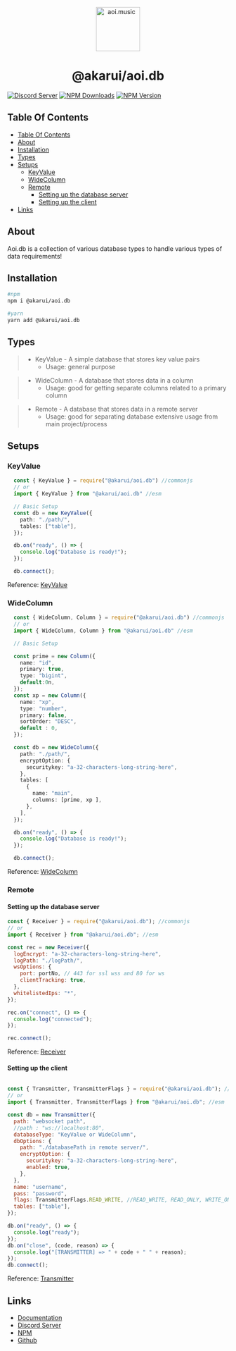 <p align="center">
  <a href="https://aoi.js.org">
    <img width="100" src="https://github.com/aoijs/website/blob/master/assets/images/aoidb.png?raw=true" alt="aoi.music">
  </a>
</p>

<h1 align="center">@akarui/aoi.db</h1>

[![Discord Server](https://img.shields.io/discord/773352845738115102?color=5865F2&logo=discord&logoColor=white)](https://discord.com/invite/HMUfMXDQsV)
[![NPM Downloads](https://img.shields.io/npm/dt/aoi.db.svg?maxAge=3600)](https://www.npmjs.com/package/aoi.db)
[![NPM Version](https://img.shields.io/npm/v/aoi.db.svg?maxAge=3600)](https://www.npmjs.com/package/aoi.db)

</div>

## Table Of Contents

- [Table Of Contents](#table-of-contents)
- [About](#about)
- [Installation](#installation)
- [Types](#types)
- [Setups](#setups)
  - [KeyValue](#keyvalue)
  - [WideColumn](#widecolumn)
  - [Remote](#remote)
    - [Setting up the database server](#setting-up-the-database-server)
    - [Setting up the client](#setting-up-the-client)
- [Links](#links)

## About
Aoi.db is a collection of various database types to handle various types of data requirements!

## Installation

```bash
#npm 
npm i @akarui/aoi.db

#yarn
yarn add @akarui/aoi.db
```

## Types

> * KeyValue - A simple database that stores key value pairs
>   * Usage:  general purpose 

>
> * WideColumn - A database that stores data in a column 
>   * Usage:  good for getting separate columns related to a primary column 
>

>
> * Remote - A database that stores data in a remote server
>   * Usage:  good for separating database extensive usage from main project/process
>

## Setups

### KeyValue

```ts
  const { KeyValue } = require("@akarui/aoi.db") //commonjs
  // or
  import { KeyValue } from "@akarui/aoi.db" //esm

  // Basic Setup
  const db = new KeyValue({
    path: "./path/",
    tables: ["table"],
  });

  db.on("ready", () => {
    console.log("Database is ready!");
  });

  db.connect();

```
Reference: [KeyValue](https://akaruidevelopment.github.io/aoi.db/classes/KeyValue.html)

### WideColumn

```ts
  const { WideColumn, Column } = require("@akarui/aoi.db") //commonjs
  // or
  import { WideColumn, Column } from "@akarui/aoi.db" //esm

  // Basic Setup

  const prime = new Column({
    name: "id",
    primary: true,
    type: "bigint",
    default:0n,
  });
  const xp = new Column({
    name: "xp",
    type: "number",
    primary: false,
    sortOrder: "DESC",
    default : 0,
  });

  const db = new WideColumn({
    path: "./path/",
    encryptOption: {
      securitykey: "a-32-characters-long-string-here",
    },
    tables: [
      {
        name: "main",
        columns: [prime, xp ],
      },
    ],
  });

  db.on("ready", () => {
    console.log("Database is ready!");
  });

  db.connect();

```
Reference: [WideColumn](https://akaruidevelopment.github.io/aoi.db/classes/WideColumn.html)


### Remote

#### Setting up the database server

```js
const { Receiver } = require("@akarui/aoi.db"); //commonjs
// or
import { Receiver } from "@akarui/aoi.db"; //esm

const rec = new Receiver({
  logEncrypt: "a-32-characters-long-string-here",
  logPath: "./logPath/",
  wsOptions: {
    port: portNo, // 443 for ssl wss and 80 for ws
    clientTracking: true,
  },
  whitelistedIps: "*",
});

rec.on("connect", () => {
  console.log("connected");
});

rec.connect();

```
Reference: [Receiver](https://akaruidevelopment.github.io/aoi.db/classes/Receiver.html)

#### Setting up the client

```js

const { Transmitter, TransmitterFlags } = require("@akarui/aoi.db"); //commonjs
// or
import { Transmitter, TransmitterFlags } from "@akarui/aoi.db"; //esm

const db = new Transmitter({
  path: "websocket path",
  //path : "ws://localhost:80",
  databaseType: "KeyValue or WideColumn",
  dbOptions: {
    path: "./databasePath in remote server/",
    encryptOption: {
      securitykey: "a-32-characters-long-string-here",
      enabled: true,
    },
  },
  name: "username",
  pass: "password",
  flags: TransmitterFlags.READ_WRITE, //READ_WRITE, READ_ONLY, WRITE_ONLY
  tables: ["table"],
});

db.on("ready", () => {
  console.log("ready");
});
db.on("close", (code, reason) => {
  console.log("[TRANSMITTER] => " + code + " " + reason);
});
db.connect();
```
Reference: [Transmitter](https://akaruidevelopment.github.io/aoi.db/classes/Transmitter.html)


## Links

- [Documentation](https://akaruidevelopment.github.io/aoi.db/)
- [Discord Server](https://discord.com/invite/HMUfMXDQsV)
- [NPM](https://www.npmjs.com/package/@akarui/aoi.db)
- [Github](https://github.com/Akaruidevelopment/aoi.db)
